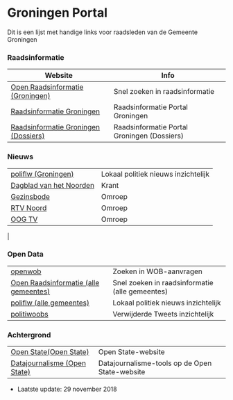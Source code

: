 # Groningen Portal

Dit is een lijst met handige links voor raadsleden van de Gemeente Groningen

### Raadsinformatie

| Website | Info |
| ------ | ------ |
|  [Open Raadsinformatie (Groningen)](https://zoek.openraadsinformatie.nl/#/g/groningen) | Snel zoeken in raadsinformatie |
|  [Raadsinformatie Groningen](https://groningen.raadsinformatie.nl) | Raadsinformatie Portal Groningen |
|  [Raadsinformatie Groningen (Dossiers)](https://groningen.raadsinformatie.nl) | Raadsinformatie Portal Groningen (Dossiers) |


### Nieuws

|||
| ------ | ------ | 
|  [poliflw (Groningen)](https://poliflw.nl/zoeken?location=Groningen) | Lokaal politiek nieuws inzichtelijk |  
[Dagblad van het Noorden](https://dvhn.nl) | Krant |
|  [Gezinsbode](https://gezinsbode.nl) | Omroep |
|  [RTV Noord](https://rtvnoord.nl) | Omroep |
|  [OOG TV](https://oogtv.nl) | Omroep |
|  
 
### Open Data

|||
| ------ | ------ |
| [openwob](https://www.openwob.nl) | Zoeken in WOB-aanvragen
|  [Open Raadsinformatie (alle gemeentes)](https://zoek.openraadsinformatie.nl) | Snel zoeken in raadsinformatie (alle gemeentes)|
| [poliflw (alle gemeentes)](https://poliflw.nl) | Lokaal politiek nieuws inzichtelijk
| [politiwoobs](http://politwoops.eu/) | Verwijderde Tweets inzichtelijk

### Achtergrond

|||
| ------ | ------ |
| [Open State(Open State)](http://politwoops.eu/) |  Open State-website
| [Datajournalisme (Open State)](http://politwoops.eu/) | Datajournalisme-tools op de Open State-website

  - Laatste update: 29 november 2018
